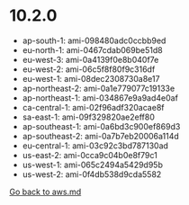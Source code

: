 
 # 10.2.0
- ap-south-1: ami-098480adc0ccbb9ed
- eu-north-1: ami-0467cdab069be51d8
- eu-west-3: ami-0a4139f0e8b040f7e
- eu-west-2: ami-06c5f8f80f9c316df
- eu-west-1: ami-08dec2308730a8e17
- ap-northeast-2: ami-0a1e779077c19133e
- ap-northeast-1: ami-034867e9a9ad4e0af
- ca-central-1: ami-02f96adf320acae8f
- sa-east-1: ami-09f329820ae2eff80
- ap-southeast-1: ami-0a6bd3c900ef869d3
- ap-southeast-2: ami-0a7b7eb20006a114d
- eu-central-1: ami-03c92c3bd787130ad
- us-east-2: ami-0cca9c04b0e8f79c1
- us-west-1: ami-065c2494a5429d95b
- us-west-2: ami-0f4db538d9cda5582

[Go back to aws.md](../../aws.md) 
